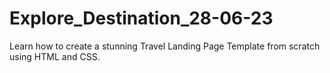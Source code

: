 # Explore_Destination_28-06-23
Learn how to create a stunning Travel Landing Page Template from scratch using HTML and CSS.
